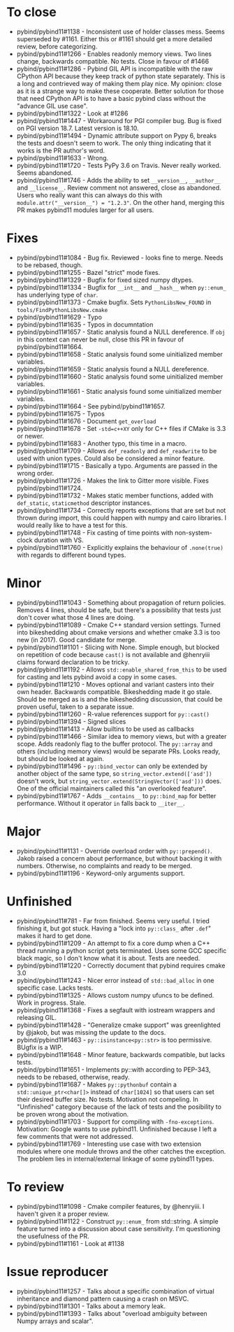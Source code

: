 # To close
- pybind/pybind11#1138 - Inconsistent use of holder classes mess. Seems superseded by #1161. Either this or #1161 should get a more detailed review, before categorizing.
- pybind/pybind11#1266 - Enables readonly memory views. Two lines change, backwards compatible. No tests. Close in favour of #1466
- pybind/pybind11#1286 - Pybind GIL API is incompatible with the raw CPython API because they keep track of python state separately. This is a long and contrieved way of making them play nice. My opinion: close as it is a strange way to make these cooperate. Better solution for those that need CPython API is to have a basic pybind class without the "advance GIL use case".
- pybind/pybind11#1322 - Look at #1286
- pybind/pybind11#1447 - Workaround for PGI compiler bug. Bug is fixed on PGI version 18.7. Latest version is 18.10.
- pybind/pybind11#1494 - Dynamic attribute support on Pypy 6, breaks the tests and doesn't seem to work. The only thing indicating that it works is the PR author's word.
- pybind/pybind11#1633 - Wrong.
- pybind/pybind11#1720 - Tests PyPy 3.6 on Travis. Never really worked. Seems abandoned.
- pybind/pybind11#1746 - Adds the ability to set `__version__`, `__author__` and `__license__`. Review comment not answered, close as abandoned. Users who really want this can always do this with `module.attr("__version__") = "1.2.3"`. On the other hand, merging this PR makes pybind11 modules larger for all users.


# Fixes
- pybind/pybind11#1084 - Bug fix. Reviewed - looks fine to merge. Needs to be rebased, though.
- pybind/pybind11#1255 - Bazel "strict" mode fixes.
- pybind/pybind11#1329 - Bugfix for fixed sized numpy dtypes.
- pybind/pybind11#1334 - Bugfix for `__int__` and `__hash__` when `py::enum_` has underlying type of `char`.
- pybind/pybind11#1373 - Cmake bugfix. Sets `PythonLibsNew_FOUND` in `tools/FindPythonLibsNew.cmake`
- pybind/pybind11#1629 - Typo
- pybind/pybind11#1635 - Typos in documntation
- pybind/pybind11#1657 - Static analysis found a NULL dereference. If `obj` in this context can never be null, close this PR in favour of pybind/pybind11#1664.
- pybind/pybind11#1658 - Static analysis found some uinitialized member variables.
- pybind/pybind11#1659 - Static analysis found a NULL dereference.
- pybind/pybind11#1660 - Static analysis found some uinitialized member variables.
- pybind/pybind11#1661 - Static analysis found some uinitialized member variables.
- pybind/pybind11#1664 - See pybind/pybind11#1657.
- pybind/pybind11#1675 - Typos
- pybind/pybind11#1676 - Document `get_overload`
- pybind/pybind11#1678 - Set `-std=c++XY` only for C++ files if CMake is 3.3 or newer.
- pybind/pybind11#1683 - Another typo, this time in a macro.
- pybind/pybind11#1709 - Allows `def_readonly` and `def_readwrite` to be used with union types. Could also be considered a minor feature.
- pybind/pybind11#1715 - Basically a typo. Arguments are passed in the wrong order.
- pybind/pybind11#1726 - Makes the link to Gitter more visible. Fixes pybind/pybind11#1724.
- pybind/pybind11#1732 - Makes static member functions, added with `def_static`, `staticmethod` descriptor instances.
- pybind/pybind11#1734 - Correctly reports exceptions that are set but not thrown during import, this could happen with numpy and cairo libraries. I would really like to have a test for this.
- pybind/pybind11#1748 - Fix casting of time points with non-system-clock duration with VS.
- pybind/pybind11#1760 - Explicitly explains the behaviour of `.none(true)` with regards to different bound types.


# Minor
- pybind/pybind11#1043 - Something about propagation of return policies. Removes 4 lines, should be safe, but there's a possibility that tests just don't cover what those 4 lines are doing.
- pybind/pybind11#1089 - Cmake C++ standard version settings. Turned into bikeshedding about cmake versions and whether cmake 3.3 is too new (in 2017). Good candidate for merge. 
- pybind/pybind11#1101 - Slicing with None. Simple enough, but blocked on repetition of code because `cast()` is not available and @henryiii claims forward declaration to be tricky.
- pybind/pybind11#1192 - Allows `std::enable_shared_from_this` to be used for casting and lets pybind avoid a copy in some cases.
- pybind/pybind11#1210 - Moves optional and variant casters into their own header. Backwards compatible. Bikeshedding made it go stale. Should be merged as is and the bikeshedding discussion, that could be proven useful, taken to a separate issue.
- pybind/pybind11#1260 - R-value references support for `py::cast()`
- pybind/pybind11#1394 - Signed slices
- pybind/pybind11#1413 - Allow builtins to be used as callbacks
- pybind/pybind11#1466 - Similar idea to memory views, but with a greater scope. Adds readonly flag to the buffer protocol. The `py::array` and others (including memory views) would be separate PRs. Looks ready, but should be looked at again.
- pybind/pybind11#1496 - `py::bind_vector` can only be extended by another object of the same type, so `string_vector.extend(['asd'])` doesn't work, but `string_vector.extend(StringVector(['asd']))` does. One of the official maintainers called this "an overlooked feature".
- pybind/pybind11#1767 - Adds `__contains__` to `py::bind_map` for better performance. Without it operator `in` falls back to `__iter__`.


# Major
- pybind/pybind11#1131 - Override overload order with `py::prepend()`. Jakob raised a concern about performance, but without backing it with numbers. Otherwise, no complaints and ready to be merged.
- pybind/pybind11#1196 - Keyword-only arguments support.


# Unfinished
- pybind/pybind11#781 - Far from finished. Seems very useful. I tried finishing it, but got stuck. Having a "lock into `py::class_` after `.def`" makes it hard to get done.
- pybind/pybind11#1209 - An attempt to fix a core dump when a C++ thread running a python script gets terminated. Uses some GCC specific black magic, so I don't know what it is about. Tests are needed.
- pybind/pybind11#1220 - Correctly document that pybind requires cmake 3.0
- pybind/pybind11#1243 - Nicer error instead of `std::bad_alloc` in one specific case. Lacks tests.
- pybind/pybind11#1325 - Allows custom numpy ufuncs to be defined. Work in progress. Stale.
- pybind/pybind11#1368 - Fixes a segfault with iostream wrappers and releasing GIL.
- pybind/pybind11#1428 - "Generalize cmake support" was greenlighted by @jakob, but was missing the update to the docs.
- pybind/pybind11#1463 - `py::isinstance<py::str>` is too permissive. BUgfix is a WIP.
- pybind/pybind11#1648 - Minor feature, backwards compatible, but lacks tests.
- pybind/pybind11#1651 - Implements py::with according to PEP-343, needs to be rebased, otherwise, ready.
- pybind/pybind11#1687 - Makes `py::pythonbuf` contain a `std::unique_ptr<char[]>` instead of `char[1024]` so that users can set their desired buffer size. No tests. Motivation not compeling. In "Unfinished" category because of the lack of tests and the posibility to be proven wrong about the motivation.
- pybind/pybind11#1703 - Support for compiling with `-fno-exceptions`. Motivation: Google wants to use pybind11. Unfinished because I left a few comments that were not addressed.
- pybind/pybind11#1769 - Interesting use case with two extension modules where one module throws and the other catches the exception. The problem lies in internal/external linkage of some pybind11 types.


# To review
- pybind/pybind11#1098 - Cmake compiler features, by @henryiii. I haven't given it a proper review.
- pybind/pybind11#1122 - Construct `py::enum_` from std::string. A simple feature turned into a discussion about case sensitivity. I'm questioning the usefulness of the PR.
- pybind/pybind11#1161 - Look at #1138 

# Issue reproducer
- pybind/pybind11#1257 - Talks about a specific combination of virtual inheritance and diamond pattern causing a crash on MSVC.
- pybind/pybind11#1301 - Talks about a memory leak.
- pybind/pybind11#1393 - Talks about "overload ambiguity between Numpy arrays and scalar".
